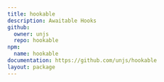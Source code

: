 ```yaml
---
title: hookable
description: Awaitable Hooks
github:
  owner: unjs
  repo: hookable
npm:
  name: hookable
documentation: https://github.com/unjs/hookable
layout: package
---
```

